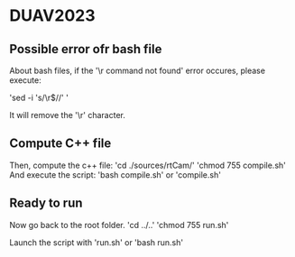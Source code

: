 # DUAV2023

## Possible error ofr bash file
About bash files, if the '\r command not found' error occures, please execute:

'sed -i 's/\r$//' <filename>'

It will remove the '\r' character.

## Compute C++ file

Then, compute the c++ file:
'cd ./sources/rtCam/'
'chmod 755 compile.sh'
And execute the script:
'bash compile.sh' or 'compile.sh'

## Ready to run

Now go back to the root folder.
'cd ../..'
'chmod 755 run.sh'

Launch the script with 'run.sh' or 'bash run.sh'
